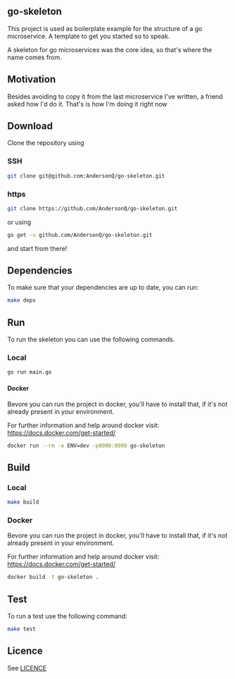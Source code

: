 go-skeleton
-----------
This project is used as boilerplate example for the structure of a go microservice. A template to get you started so to speak.

A skeleton for go microservices was the core idea, so that's where the name comes from.


## Motivation
Besides avoiding to copy it from the last microservice I've written, a friend asked how I'd do it.
That's is how I'm doing it right now


## Download

Clone the repository using 

### SSH

```bash
git clone git@github.com:AndersonQ/go-skeleton.git
```

### https

```bash
git clone https://github.com/AndersonQ/go-skeleton.git
```
or using 

```bash
go get -u github.com/AndersonQ/go-skeleton.git
```

and start from there!

## Dependencies

To make sure that your dependencies are up to date, you can run:

```bash
make deps
```

## Run

To run the skeleton you can use the following commands. 

### Local
```bash
go run main.go
```

#### Docker

Bevore you can run the project in docker, you'll have to install that, if it's not already present in your environment.

For further information and help around docker visit: https://docs.docker.com/get-started/

```bash
docker run --rm -e ENV=dev -p8000:8000 go-skeleton
```

## Build

### Local
```bash
make build
```

### Docker

Bevore you can run the project in docker, you'll have to install that, if it's not already present in your environment.

For further information and help around docker visit: https://docs.docker.com/get-started/

```bash
docker build -t go-skeleton .
```

## Test

To run a test use the following command:

```bash
make test
```
 
## Licence
See [LICENCE](LICENSE)
 